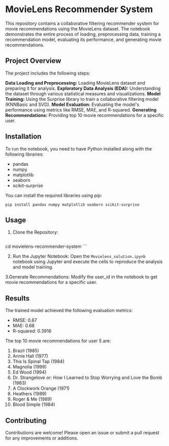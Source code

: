 # MovieLens Recommender System
This repository contains a collaborative filtering recommender system for movie recommendations using the MovieLens dataset. The notebook demonstrates the entire process of loading, preprocessing data, training a recommendation model, evaluating its performance, and generating movie recommendations.

## Project Overview
The project includes the following steps:

**Data Loading and Preprocessing:** Loading MovieLens dataset and preparing it for analysis.
**Exploratory Data Analysis (EDA):** Understanding the dataset through various statistical measures and visualizations.
**Model Training:** Using the Surprise library to train a collaborative filtering model (KNNBasic and SVD).
**Model Evaluation:** Evaluating the model's performance using metrics like RMSE, MAE, and R-squared.
**Generating Recommendations:** Providing top 10 movie recommendations for a specific user.

## Installation
To run the notebook, you need to have Python installed along with the following libraries:

- pandas
- numpy
- matplotlib
- seaborn
- scikit-surprise

You can install the required libraries using pip:

``` pip install pandas numpy matplotlib seaborn scikit-surprise ```

## Usage

1. Clone the Repository:
   ``` git clone https://github.com/Kyalo-oss/movielens-recommendetion-system.git
cd movielens-recommender-system ```

2. Run the Jupyter Notebook:
Open the `Movielens_solution.ipynb` notebook using Jupyter and execute the cells to reproduce the analysis and model training.

3.Generate Recommendations:
Modify the user_id in the notebook to get movie recommendations for a specific user.

## Results
The trained model achieved the following evaluation metrics:

- RMSE: 0.87
- MAE: 0.68
- R-squared: 0.3916
  
The top 10 movie recommendations for user 5 are:

1. Brazil (1985)
2. Annie Hall (1977)
3. This Is Spinal Tap (1984)
4. Magnolia (1999)
5. Ed Wood (1994)
6. Dr. Strangelove or: How I Learned to Stop Worrying and Love the Bomb (1963)
7. A Clockwork Orange (1971)
8. Heathers (1989)
9. Roger & Me (1989)
10. Blood Simple (1984)

## Contributing

Contributions are welcome! Please open an issue or submit a pull request for any improvements or additions.



